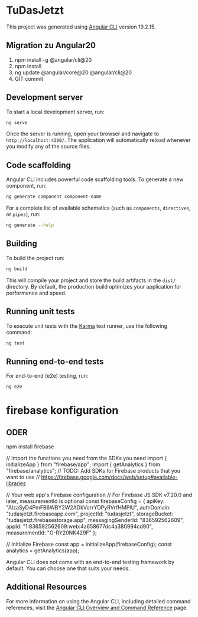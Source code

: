 # TuDasJetzt

This project was generated using [Angular CLI](https://github.com/angular/angular-cli) version 19.2.15.


## Migration zu Angular20
1. npm install -g @angular/cli@20
2. npm install
3. ng update @angular/core@20 @angular/cli@20
4. GIT commit


## Development server

To start a local development server, run:

```bash
ng serve
```

Once the server is running, open your browser and navigate to `http://localhost:4200/`. The application will automatically reload whenever you modify any of the source files.

## Code scaffolding

Angular CLI includes powerful code scaffolding tools. To generate a new component, run:

```bash
ng generate component component-name
```

For a complete list of available schematics (such as `components`, `directives`, or `pipes`), run:

```bash
ng generate --help
```

## Building

To build the project run:

```bash
ng build
```

This will compile your project and store the build artifacts in the `dist/` directory. By default, the production build optimizes your application for performance and speed.

## Running unit tests

To execute unit tests with the [Karma](https://karma-runner.github.io) test runner, use the following command:

```bash
ng test
```

## Running end-to-end tests

For end-to-end (e2e) testing, run:

```bash
ng e2e
```



# firebase konfiguration

<script type="module">
  // Import the functions you need from the SDKs you need
  import { initializeApp } from "https://www.gstatic.com/firebasejs/11.9.1/firebase-app.js";
  import { getAnalytics } from "https://www.gstatic.com/firebasejs/11.9.1/firebase-analytics.js";
  // TODO: Add SDKs for Firebase products that you want to use
  // https://firebase.google.com/docs/web/setup#available-libraries

  // Your web app's Firebase configuration
  // For Firebase JS SDK v7.20.0 and later, measurementId is optional
  const firebaseConfig = {
    apiKey: "AIzaSyD4PmFB6WBY2W2ADkVorrYDPyRVrfHMPlU",
    authDomain: "tudasjetzt.firebaseapp.com",
    projectId: "tudasjetzt",
    storageBucket: "tudasjetzt.firebasestorage.app",
    messagingSenderId: "836592562609",
    appId: "1:836592562609:web:4a658677dc4a380994cd90",
    measurementId: "G-RY20NK429F"
  };

  // Initialize Firebase
  const app = initializeApp(firebaseConfig);
  const analytics = getAnalytics(app);
</script>


## ODER
npm install firebase

// Import the functions you need from the SDKs you need
import { initializeApp } from "firebase/app";
import { getAnalytics } from "firebase/analytics";
// TODO: Add SDKs for Firebase products that you want to use
// https://firebase.google.com/docs/web/setup#available-libraries

// Your web app's Firebase configuration
// For Firebase JS SDK v7.20.0 and later, measurementId is optional
const firebaseConfig = {
  apiKey: "AIzaSyD4PmFB6WBY2W2ADkVorrYDPyRVrfHMPlU",
  authDomain: "tudasjetzt.firebaseapp.com",
  projectId: "tudasjetzt",
  storageBucket: "tudasjetzt.firebasestorage.app",
  messagingSenderId: "836592562609",
  appId: "1:836592562609:web:4a658677dc4a380994cd90",
  measurementId: "G-RY20NK429F"
};

// Initialize Firebase
const app = initializeApp(firebaseConfig);
const analytics = getAnalytics(app);

Angular CLI does not come with an end-to-end testing framework by default. You can choose one that suits your needs.

## Additional Resources

For more information on using the Angular CLI, including detailed command references, visit the [Angular CLI Overview and Command Reference](https://angular.dev/tools/cli) page.
